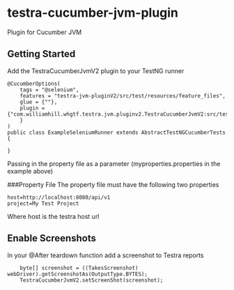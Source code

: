 # testra-cucumber-jvm-plugin
Plugin for Cucumber JVM

## Getting Started
Add the TestraCucumberJvmV2 plugin to your TestNG runner
```$xslt
@CucumberOptions(
    tags = "@selenium",
    features = "testra-jvm-pluginV2/src/test/resources/feature_files",
    glue = {""},
    plugin = {"com.williamhill.whgtf.testra.jvm.pluginv2.TestraCucumberJvmV2:src/test/resources/myproperties.properties"
    }
)
public class ExampleSeleniumRunner extends AbstractTestNGCucumberTests {

}
```

Passing in the property file as a parameter (myproperties.properties in the example above)

###Property File
The property file must have the following two properties
```$xslt
host=http://localhost:8080/api/v1
project=My Test Project
```
Where host is the testra host url

## Enable Screenshots
In your @After teardown function add a screenshot to Testra reports
```$xslt
    byte[] screenshot = ((TakesScreenshot) webDriver).getScreenshotAs(OutputType.BYTES);
    TestraCucumberJvmV2.setScreenShot(screenshot);
```

